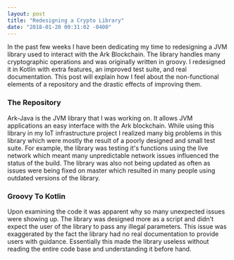 ```yaml
---
layout: post
title: "Redesigning a Crypto Library"
date: "2018-01-20 09:31:02 -0400"
---
```


In the past few weeks I have been dedicating my time to redesigning a JVM
library used to interact with the Ark Blockchain. The library handles many
cryptographic operations and was originally written in groovy. I redesigned it
in Kotlin with extra features, an improved test suite, and real documentation.
This post will explain how I feel about the non-functional elements of
a repository and the drastic effects of improving them.

### The Repository
Ark-Java is the JVM library that I was working on. It allows JVM applications
an easy interface with the Ark blockchain. While using this library in my IoT
infrastructure project I realized many big problems in this library which were
mostly the result of a poorly designed and small test suite. For example, the
library was testing it's functions using the live network which meant many
unpredictable network issues influenced the status of the build. The library
was also not being updated as often as issues were being fixed on master which
resulted in many people using outdated versions of the library.

### Groovy To Kotlin
Upon examining the code it was apparent why so many unexpected issues were
showing up. The library was designed more as a script and didn't expect the
user of the library to pass any illegal parameters. This issue was exaggerated
by the fact the library had no real documentation to provide users with
guidance. Essentially this made the library useless without reading the entire
code base and understanding it before hand.
